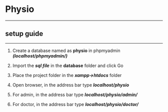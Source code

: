 # Physio
---
## setup guide
---
1. Create a database named as **physio** in phpmyadmin ***(localhost/phpmyadmin/)***

2. Import the ***sql file*** in the **database** folder and click Go

3. Place the project folder in the ***xampp->htdocs*** folder

4. Open browser, in the address bar type ***localhost/physio***

5. For admin, in the address bar type ***localhost/physio/admin/***
   
6. For doctor, in the address bar type ***localhost/physio/doctor/***